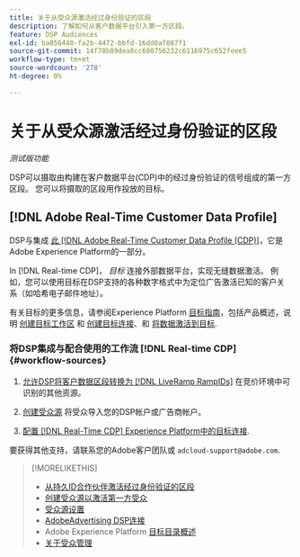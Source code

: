 ```yaml
---
title: 关于从受众源激活经过身份验证的区段
description: 了解如何从客户数据平台引入第一方区段。
feature: DSP Audiences
exl-id: ba056440-fa2b-4472-bbfd-16dd0af887f1
source-git-commit: 14f78b89dea8cc680756232c6116975c652feee5
workflow-type: tm+mt
source-wordcount: '278'
ht-degree: 0%

---
```


# 关于从受众源激活经过身份验证的区段

<!-- Doesn't specifically explain what you can do in our UI -->
*测试版功能*

DSP可以摄取由构建在客户数据平台(CDP)中的经过身份验证的信号组成的第一方区段。 您可以将摄取的区段用作投放的目标。

## [!DNL Adobe Real-Time Customer Data Profile]

DSP与集成 [此 [!DNL Adobe Real-Time Customer Data Profile (CDP)]](https://experienceleague.adobe.com/docs/experience-platform/rtcdp/overview.html)，它是Adobe Experience Platform的一部分。

In [!DNL Real-time CDP]， *目标* 连接外部数据平台，实现无缝数据激活。 例如，您可以使用目标在DSP支持的各种数字格式中为定位广告激活已知的客户关系（如哈希电子邮件地址）。

有关目标的更多信息，请参阅Experience Platform [目标指南](https://experienceleague.adobe.com/docs/experience-platform/destinations/home.html)，包括产品概述，说明 [创建目标工作区](https://experienceleague.adobe.com/docs/experience-platform/destinations/ui/destinations-workspace.html) 和 [创建目标连接](https://experienceleague.adobe.com/docs/experience-platform/destinations/ui/connect-destination.html)、和 [将数据激活到目标](https://experienceleague.adobe.com/docs/experience-platform/destinations/ui/activate/activate-segment-streaming-destinations.html).

### 将DSP集成与配合使用的工作流 [!DNL Real-time CDP] {#workflow-sources}

<!-- Make sure that titles make the distinctions clear -- everything can't be "Activate XXX." -->

1. [允许DSP将客户数据区段转换为 [!DNL LiveRamp RampIDs]](source-durable-id.md) 在竞价环境中可识别的其他资源。<!-- I don't think I need this here: This requires DSP account-level and campaign-level settings to enable segment sharing with [!DNL LiveRamp], which will translate customer data to [!DNL RampIDs] to create targetable segments. Your DSP account team will perform this configuration. -->

1. [创建受众源](source-create.md) 将受众导入您的DSP帐户或广告商帐户。

1. [配置 [!DNL Real-Time CDP] Experience Platform中的目标连接](https://experienceleague.adobe.com/docs/experience-platform/destinations/catalog/advertising/adobe-advertising-cloud-connection.html).

要获得其他支持，请联系您的Adobe客户团队或 `adcloud-support@adobe.com`.

>[!MORELIKETHIS]
>
>* [从持久ID合作伙伴激活经过身份验证的区段](source-durable-id.md)
>* [创建受众源以激活第一方受众](source-create.md)
>* [受众源设置](source-settings.md)
>* [AdobeAdvertising DSP连接](https://experienceleague.adobe.com/docs/experience-platform/destinations/catalog/advertising/adobe-advertising-cloud-connection.html)
>* Adobe Experience Platform [目标目录概述](https://experienceleague.adobe.com/docs/experience-platform/destinations/catalog/overview.html)
>* [关于受众管理](/help/dsp/audiences/audience-about.md)

